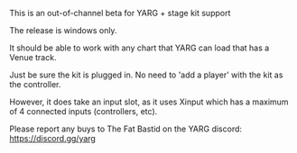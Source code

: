 This is an out-of-channel beta for YARG + stage kit support

The release is windows only.

It should be able to work with any chart that YARG can load that has a Venue track.

Just be sure the kit is plugged in. No need to 'add a player' with the kit as the controller.

However, it does take an input slot, as it uses Xinput which has a maximum of 4 connected inputs (controllers, etc).

Please report any buys to The Fat Bastid on the YARG discord:
https://discord.gg/yarg
